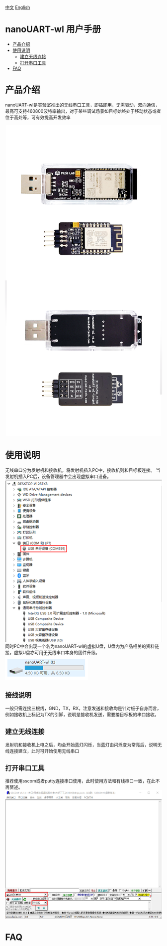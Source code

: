 [中文](./README.md) [English](./README_en.md)
# nanoUART-wl 用户手册
* [产品介绍](#产品介绍) 
* [使用说明](#使用说明)
    * [建立无线连接](#建立无线连接)
	* [打开串口工具](#打开串口工具)
* [FAQ](#faq)
	
# 产品介绍
nanoUART-wl是实验室推出的无线串口工具，即插即用，无需驱动，双向通信，最高可支持460800波特率输出，对于某些调试场景如目标始终处于移动状态或者位于高处等，可有效提高开发效率  

<div align=center>
<img src="https://github.com/wuxx/nanoUART-wl/blob/master/doc/nanoUART-wl-top.jpg" width = "500" alt="" align=center />
<img src="https://github.com/wuxx/nanoUART-wl/blob/master/doc/nanoUART-wl-bottom.jpg" width = "500" alt="" align=center />
</div>

# 使用说明
无线串口分为发射机和接收机，将发射机插入PC中，接收机则和目标板连接。 
当发射机插入PC后，设备管理器中会出现虚拟串口设备。  
![usb_cdc_device](https://github.com/wuxx/nanoUART-wl/blob/master/doc/usb_cdc_device.png)  
同时PC中会出现一个名为nanoUART-wl的虚拟U盘，U盘内为产品相关的资料链接，虚拟U盘亦可用于无线串口本身的固件升级。  
![disk](https://github.com/wuxx/nanoUART-wl/blob/master/doc/disk.png)
## 接线说明
一般只需连接三根线，GND，TX，RX，注意发送和接收均是针对板子自身而言，例如接收机上标记为TX的引脚，说明是接收机发送，需要接目标板的串口接收。  

## 建立无线连接
发射机和接收机上电之后，均会开始蓝灯闪烁，当蓝灯由闪烁变为常亮后，说明无线连接建立，此时可开始使用无线串口  
## 打开串口工具
推荐使用sscom或者putty连接串口使用，此时使用方法和有线串口一致，在此不再赘述。  
![sscom](https://github.com/wuxx/nanoUART-wl/blob/master/doc/sscom.png)
# FAQ
